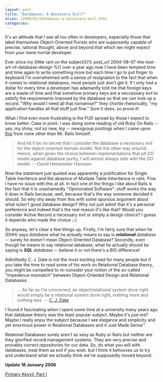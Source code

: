 ```yaml
---
layout: post
title: "Databases: A Necessary Evil?"
alias: /2006/01/databases-a-necessary-evil.html
categories:
---
```

It's an attitude that I see all too often in developers, especially those that label themselves Object-Oriented Purists who are supposedly capable of precise, rational thought, above and beyond that which we might expect from your mere mortal developer.

Ever since my [little rant on the subject]({% post_url 2004-08-07-the-lost-art-of-database-design %}) over a year ago now I have been tempted time and time again to write something more but each time I go to put finger to keyboard I'm overwhelmed with a sense of resignation to the fact that when it comes to relational databases, most people just don't get it. If I only had a dollar for every time a developer has adamantly told me that foreign keys are a waste of time and that somehow primary keys are a neccessary evil to satisfy the requirements imposed by the database so that we can look up a record. "Why would I need all that nonsense?" they chortle rhetorically, "my application handles all that stuff just fine." Sure it does, so prove it!

What I find even more frustrating is the FUD spread by those I expect to know better. Case in point. I was doing some reading of old Ruby On Rails -- yes, my shiny, not so new, toy -- newsgroup postings when I came upon [this](http://wrath.rubyonrails.org/pipermail/rails/2004-November/000451.html) from none other than Mr. Rails himself:

> And let it be no secret that I consider the database a necessary evil for the object-oriented domain model. Not the other way around. Hence, when given the choice between implementations that pit OO model against database purity, I will almost always side with the OO model. -- David Heinemeier Hansson

Now the statement just quoted was apparently a justification for Single Table Ineritence and the absence of Mutliple Table Inheritence in rails. Fine. I have no issue with this at all. In fact one of the things I like about Rails is the fact that it is unashamedly "Opinionated Software": stuff works the way it does in Rails because, well, because that's the way someone decided it should. So why shy away from this with some spurious argument about what is/isn't good database design? Why not just admit that it's a personal preference and indeed that's the real reason it's like that? Would you consider Active Record a necessary evil or simply a design choice? I guess it depends who made the choice ;-)

So anyway, let's clear a few things up. Firstly, I'm fairly sure that when he (DHH) says _database_ what he actually means to say is _**relational** database_ -- surely he doesn't mean Object-Oriented Database? Secondly, even though he means to say relational database, what he actually should be saying is _**SQL** database_ -- believe it or not there's a BIG difference!

Admittedly C. J. Date is not the most exciting read for many people but if you take the time to read some of his work on Relational Database theory, you might be compelled to re-consider your notion of the so-called "impedence mismatch" between Object-Oriented Design and Relational Databases:

> ... As far as I'm concerned, an object/relational system done right would simply be a relational system done right, nothing more and nothing less. -- [C. J. Date](http://www.oreillynet.com/pub/a/network/2005/07/29/cjdate.html)

I found it fascinating when I spent some time at a university many years ago that database theory was the least popular subject. Maybe it's just me? Maybe I really enjoy the subject because I see elegance and simplicity and yet enormous power in Relational Databases and it Just Made Sense&trade;.

Relatonal Databases surely aren't as sexy as Ruby or Rails but neither are they glorified record management systems. They are very precise and provably correct repositories for our data. So, do what you will with databases, treat them as evil if you wish. but I think it behooves us to try and understand what we actually think we've supposedly moved beyond.

**Update 18 January 2006**

[Primary Keyvil, Part I](http://blogs.ittoolbox.com/database/soup/archives/007327.asp)
